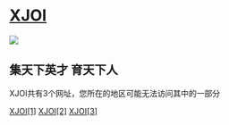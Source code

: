 # [XJOI]()
![](http://www.hzxjhs.com:83/images/xjoi-new/home-banner.png)
## 集天下英才 育天下人

XJOI共有3个网址，您所在的地区可能无法访问其中的一部分

[XJOI[1]](http://www.hzxjhs.com:83)
[XJOI[2]](http://210.33.19.101)
[XJOI[3]](http://210.33.19.103)
